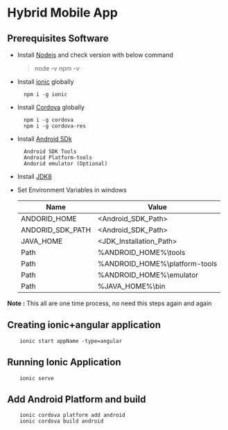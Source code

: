 #  Hybrid Mobile App

## Prerequisites Software
- Install [Nodejs](https://nodejs.org/en/)
  and check version with below command
  >node -v 
  >npm -v
- Install [ionic](https://ionicframework.com/getting-started#cli) globally

        npm i -g ionic
- Install [Cordova](https://cordova.apache.org/#getstarted) globally

        npm i -g cordova
        npm i -g cordova-res
- Install [Android SDk](https://developer.android.com/studio)

        Android SDK Tools
        Android Platform-tools    
        Andorid emulator (Optional)
 - Install [JDK8](https://www.oracle.com/technetwork/java/javase/downloads/jdk8-downloads-2133151.html)
 - Set Environment Variables in windows
  
    | Name | Value |
    | ------ | ------ |
    | ANDORID_HOME | <Android_SDK_Path> |
    | ANDORID_SDK_PATH | <Android_SDK_Path> |
    | JAVA_HOME | <JDK_Installation_Path> |
    | Path | %ANDROID_HOME%\tools |
    | Path | %ANDROID_HOME%\platform-tools  |
    | Path | %ANDROID_HOME%\emulator  |
    | Path | %JAVA_HOME%\bin |

**Note :** This all are one time process, no need this steps again and again
 
 ## Creating ionic+angular application

        ionic start appName -type=angular
        
## Running Ionic Application

        ionic serve
## Add Android Platform and build

        ionic cordova platform add android
        ionic cordova build android
